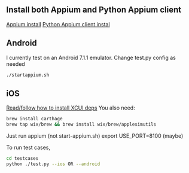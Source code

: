
## Install both Appium and Python Appium client
[Appium install](http://appium.io/docs/en/about-appium/getting-started/)
[Python Appium client instal](https://github.com/appium/python-client)


## Android
I currently test on an Android 7.1.1 emulator. Change test.py config as needed

```bash
./startappium.sh
```

## iOS

[Read/follow how to install XCUI deps](https://github.com/appium/appium-xcuitest-driver)
You also need:

```bash
brew install carthage 
brew tap wix/brew && brew install wix/brew/applesimutils
```

Just run appium (not start-appium.sh)
export USE_PORT=8100 (maybe)

To run test cases,

```bash
cd testcases
python ./test.py --ios OR --android
```